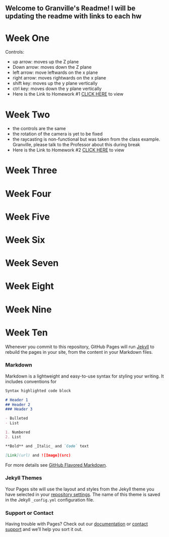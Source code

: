 ## Welcome to Granville's Readme! I will be updating the readme with links to each hw

# Week One
Controls: 
- up arrow: moves up the Z plane 
- Down arrow: moves down the Z plane 
- left arrow: move leftwards on the x plane
- right arrow: moves rightwards on the x plane
- shift key: moves up the y plane vertically
- ctrl key: moves down the y plane vertically
- Here is the Link to Homework #1 [CLICK HERE](https://Gman9000.github.io/GranvilleCreativeWeb.github.io/gj506HW1.html) to view

# Week Two
- the controls are the same
- the rotation of the camera is yet to be fixed
- the raycasting is non-functional but was taken from the class example. Granville, please talk to the Professor about this during break
- Here is the Link to Homework #2 [CLICK HERE](https://Gman9000.github.io/GranvilleCreativeWeb.github.io/gj506HW2.html) to view
# Week Three
# Week Four
# Week Five
# Week Six
# Week Seven
# Week Eight
# Week Nine
# Week Ten



Whenever you commit to this repository, GitHub Pages will run [Jekyll](https://jekyllrb.com/) to rebuild the pages in your site, from the content in your Markdown files.

### Markdown

Markdown is a lightweight and easy-to-use syntax for styling your writing. It includes conventions for

```markdown
Syntax highlighted code block

# Header 1
## Header 2
### Header 3

- Bulleted
- List

1. Numbered
2. List

**Bold** and _Italic_ and `Code` text

[Link](url) and ![Image](src)
```

For more details see [GitHub Flavored Markdown](https://guides.github.com/features/mastering-markdown/).

### Jekyll Themes

Your Pages site will use the layout and styles from the Jekyll theme you have selected in your [repository settings](https://github.com/Gman9000/Gman9000.github.io/settings). The name of this theme is saved in the Jekyll `_config.yml` configuration file.

### Support or Contact

Having trouble with Pages? Check out our [documentation](https://help.github.com/categories/github-pages-basics/) or [contact support](https://github.com/contact) and we’ll help you sort it out.
